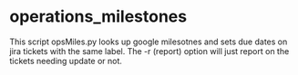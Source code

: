 # operations_milestones

This script opsMiles.py looks up google milesotnes and sets due dates on jira tickets with the same label.
The -r (report) option will just report on the tickets needing update or not. 
